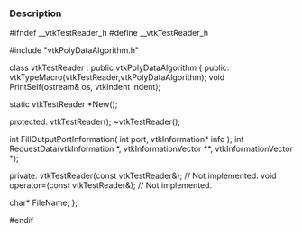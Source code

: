 ### Description
<source lang="cpp">
#ifndef __vtkTestReader_h
#define __vtkTestReader_h

#include "vtkPolyDataAlgorithm.h"

class vtkTestReader : public vtkPolyDataAlgorithm 
{
public:
  vtkTypeMacro(vtkTestReader,vtkPolyDataAlgorithm);
  void PrintSelf(ostream& os, vtkIndent indent);

  static vtkTestReader *New();
	
protected:
  vtkTestReader();
  ~vtkTestReader();
  
  int FillOutputPortInformation( int port, vtkInformation* info );
  int RequestData(vtkInformation *, vtkInformationVector **, vtkInformationVector *);

private:
  vtkTestReader(const vtkTestReader&);  // Not implemented.
  void operator=(const vtkTestReader&);  // Not implemented.

  char* FileName;
};

#endif

</source>
